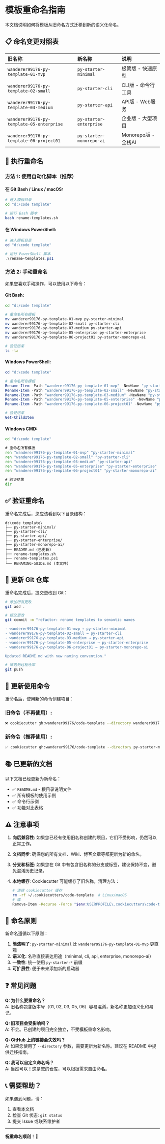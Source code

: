 # 模板重命名指南

本文档说明如何将模板从旧命名方式迁移到新的语义化命名。

## 📋 命名变更对照表

| 旧名称 | 新名称 | 说明 |
|:---|:---|:---|
| `wanderer99176-py-template-01-mvp` | `py-starter-minimal` | 极简版 - 快速原型 |
| `wanderer99176-py-template-02-small` | `py-starter-cli` | CLI版 - 命令行工具 |
| `wanderer99176-py-template-03-medium` | `py-starter-api` | API版 - Web服务 |
| `wanderer99176-py-template-05-enterprise` | `py-starter-enterprise` | 企业版 - 大型项目 |
| `wanderer99176-py-template-06-project01` | `py-starter-monorepo-ai` | Monorepo版 - 全栈AI |

## 🚀 执行重命名

### 方法 1: 使用自动化脚本（推荐）

#### 在 Git Bash / Linux / macOS:

```bash
# 进入模板目录
cd "d:/code template"

# 运行 Bash 脚本
bash rename-templates.sh
```

#### 在 Windows PowerShell:

```powershell
# 进入模板目录
cd "d:\code template"

# 运行 PowerShell 脚本
.\rename-templates.ps1
```

### 方法 2: 手动重命名

如果您喜欢手动操作，可以使用以下命令：

#### Git Bash:

```bash
cd "d:/code template"

# 重命名所有模板
mv wanderer99176-py-template-01-mvp py-starter-minimal
mv wanderer99176-py-template-02-small py-starter-cli
mv wanderer99176-py-template-03-medium py-starter-api
mv wanderer99176-py-template-05-enterprise py-starter-enterprise
mv wanderer99176-py-template-06-project01 py-starter-monorepo-ai

# 验证结果
ls -la
```

#### Windows PowerShell:

```powershell
cd "d:\code template"

# 重命名所有模板
Rename-Item -Path "wanderer99176-py-template-01-mvp" -NewName "py-starter-minimal"
Rename-Item -Path "wanderer99176-py-template-02-small" -NewName "py-starter-cli"
Rename-Item -Path "wanderer99176-py-template-03-medium" -NewName "py-starter-api"
Rename-Item -Path "wanderer99176-py-template-05-enterprise" -NewName "py-starter-enterprise"
Rename-Item -Path "wanderer99176-py-template-06-project01" -NewName "py-starter-monorepo-ai"

# 验证结果
Get-ChildItem
```

#### Windows CMD:

```cmd
cd "d:\code template"

# 重命名所有模板
ren "wanderer99176-py-template-01-mvp" "py-starter-minimal"
ren "wanderer99176-py-template-02-small" "py-starter-cli"
ren "wanderer99176-py-template-03-medium" "py-starter-api"
ren "wanderer99176-py-template-05-enterprise" "py-starter-enterprise"
ren "wanderer99176-py-template-06-project01" "py-starter-monorepo-ai"

# 验证结果
dir
```

## ✅ 验证重命名

重命名完成后，您应该看到以下目录结构：

```
d:\code template\
├── py-starter-minimal/
├── py-starter-cli/
├── py-starter-api/
├── py-starter-enterprise/
├── py-starter-monorepo-ai/
├── README.md (已更新)
├── rename-templates.sh
├── rename-templates.ps1
└── RENAMING-GUIDE.md (本文件)
```

## 📝 更新 Git 仓库

重命名完成后，提交更改到 Git：

```bash
# 添加所有更改
git add .

# 提交更改
git commit -m "refactor: rename templates to semantic names

- wanderer99176-py-template-01-mvp → py-starter-minimal
- wanderer99176-py-template-02-small → py-starter-cli
- wanderer99176-py-template-03-medium → py-starter-api
- wanderer99176-py-template-05-enterprise → py-starter-enterprise
- wanderer99176-py-template-06-project01 → py-starter-monorepo-ai

Updated README.md with new naming convention."

# 推送到远程仓库
git push
```

## 🔄 更新使用命令

重命名后，使用新的命令创建项目：

### 旧命令（不再使用）:
```bash
❌ cookiecutter gh:wanderer99176/code-template --directory wanderer99176-py-template-01-mvp
```

### 新命令（推荐使用）:
```bash
✅ cookiecutter gh:wanderer99176/code-template --directory py-starter-minimal
```

## 📚 已更新的文档

以下文档已经更新为新命名：

- ✅ `README.md` - 根目录说明文件
- ✅ 所有模板的使用示例
- ✅ 命令行示例
- ✅ 功能对比表格

## ⚠️ 注意事项

1. **向后兼容性**: 如果您已经有使用旧名称创建的项目，它们不受影响，仍然可以正常工作。

2. **文档同步**: 确保您的所有文档、Wiki、博客文章等都更新为新的命名。

3. **分支和标签**: 如果您在 Git 中有包含旧名称的分支或标签，建议保持不变，避免混淆历史记录。

4. **本地缓存**: Cookiecutter 可能缓存了旧名称，清理方法：
   ```bash
   # 清理 cookiecutter 缓存
   rm -rf ~/.cookiecutters/code-template  # Linux/macOS
   # 或
   Remove-Item -Recurse -Force "$env:USERPROFILE\.cookiecutters\code-template"  # Windows
   ```

## 🎯 命名原则

新命名遵循以下原则：

1. **简洁明了**: `py-starter-minimal` 比 `wanderer99176-py-template-01-mvp` 更直观
2. **语义化**: 名称直接表达用途（minimal, cli, api, enterprise, monorepo-ai）
3. **一致性**: 统一使用 `py-starter-*` 前缀
4. **可扩展性**: 便于未来添加新的启动器

## ❓ 常见问题

**Q: 为什么要重命名？**  
A: 旧名称包含版本号（01, 02, 03, 05, 06）容易混淆，新名称更加语义化和易记。

**Q: 旧项目会受影响吗？**  
A: 不会。已创建的项目完全独立，不受模板重命名影响。

**Q: GitHub 上的链接会失效吗？**  
A: 如果您使用了 `--directory` 参数，需要更新为新名称。建议在 README 中提供迁移指南。

**Q: 我可以自定义命名吗？**  
A: 当然可以！这是您的仓库，可以根据需求自由命名。

## 📞 需要帮助？

如果遇到问题，请：
1. 查看本文档
2. 检查 Git 状态: `git status`
3. 提交 Issue 或联系维护者

---

**祝重命名顺利！🎉**

